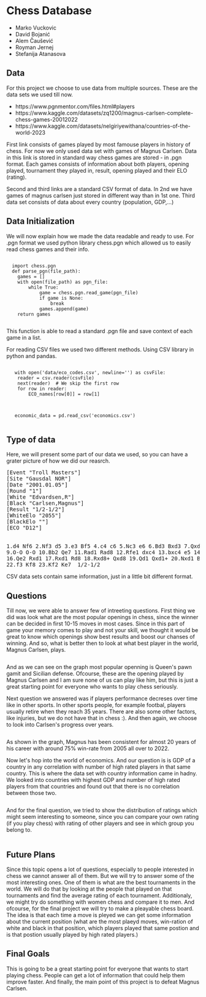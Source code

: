 <h1>Chess Database</h1>
<ul>
  <li>Marko Vuckovic</li>
  <li>David Bojanić</li>
  <li>Alem Čaušević</li>
  <li>Royman Jernej</li>
  <li>Stefanija Atanasova</li>
</ul>

<h2>Data</h2>
<p>For this project we choose to use data from multiple sources. These are the data sets we used till now.</p>
<ul>
  <li>https://www.pgnmentor.com/files.html#players</li>
  <li>https://www.kaggle.com/datasets/zq1200/magnus-carlsen-complete-chess-games-20012022</li>
  <li>https://www.kaggle.com/datasets/nelgiriyewithana/countries-of-the-world-2023</li>
</ul> 
<p>First link consists of games played by most famouse players in history of chess. For now we only used data set with games of Magnus Carlsen.
Data in this link is stored in standard way chess games are stored - in .pgn format. Each games consists of information about both players, opening played,
tournament they played in, result, opening played and their ELO (rating).</p>
<p>Second and third links are a standard CSV format of data. In 2nd we have games of magnus carlsen just stored in different way than in 1st one.
Third data set consists of data about every country (population, GDP,...)</p>
<h2>Data Initialization</h2>
<p>We will now explain how we made the data readable and ready to use. For .pgn format we used python library
chess.pgn which allowed us to easily read chess games and their info. </p>
 <pre><code>
  import chess.pgn
  def parse_pgn(file_path):
    games = []
    with open(file_path) as pgn_file:
        while True:
            game = chess.pgn.read_game(pgn_file)
            if game is None:
                break
            games.append(game)
    return games
 </code></pre>
 <p>This function is able to read a standard .pgn file and save context of each game in a list.</p>
 <p>For reading CSV files we used two different methods. Using CSV library in python and pandas.</p>
 <pre><code>
   with open('data/eco_codes.csv', newline='') as csvFile:
    reader = csv.reader(csvFile)
    next(reader)  # We skip the first row
    for row in reader:
        ECO_names[row[0]] = row[1]
 </code></pre>
 <pre><code>
   economic_data = pd.read_csv('economics.csv')
 </code></pre>
 <h2>Type of data</h2>
 <p>Here, we will present some part of our data we used, so you can have a grater picture of how we did our reasrch.</p>
 <pre>[Event "Troll Masters"]
[Site "Gausdal NOR"]
[Date "2001.01.05"]
[Round "1"]
[White "Edvardsen,R"]
[Black "Carlsen,Magnus"]
[Result "1/2-1/2"]
[WhiteElo "2055"]
[BlackElo ""]
[ECO "D12"]
<br>
1.d4 Nf6 2.Nf3 d5 3.e3 Bf5 4.c4 c6 5.Nc3 e6 6.Bd3 Bxd3 7.Qxd3 Nbd7 8.b3 Bd6
9.O-O O-O 10.Bb2 Qe7 11.Rad1 Rad8 12.Rfe1 dxc4 13.bxc4 e5 14.dxe5 Nxe5 15.Nxe5 Bxe5
16.Qe2 Rxd1 17.Rxd1 Rd8 18.Rxd8+ Qxd8 19.Qd1 Qxd1+ 20.Nxd1 Bxb2 21.Nxb2 b5
22.f3 Kf8 23.Kf2 Ke7  1/2-1/2
</pre>
<p>CSV data sets contain same information, just in a little bit different format.</p>
<h2>Questions</h2>
<p>Till now, we were able to answer few of intreeting questions. First thing we did was look what are the most popular openings in chess, 
since the winner can be decided in first 10-15 moves in most cases. Since in this part of game your memory comes to play and 
not your skill, we thought it would be great to know which openings show best results and boost our chanses of winning.
And so, what is better then to look at what best player in the world, Magnus Carlsen, plays.</p>
<p><img src="https://github.com/PastMatter/PR24MVDBACSAJR/assets/73186445/89282555-c41d-4953-b08e-8bcfa4052995" alt=""></p>
<p>And as we can see on the graph most popular openning is Queen's pawn gamit and Sicilian defense. Ofcourse, these are the opening played 
by Magnus Carlsen and I am sure none of us can play like him, but this is just a great starting point for everyone who wants to play
chess seriously.</p>
<p>Next question we answered was if players performance decreses over time like in other sports. In other sports people, for example footbal,
players usually retire when they reach 35 years. There are also some other factors, like injuries, but we do not have that in chess :).
And then again, we choose to look into Carlsen's progress over years.</p>
<p><img src="https://github.com/PastMatter/PR24MVDBACSAJR/assets/73186445/5e3ed408-5dc4-4c04-8982-d3fb6ca04f27" alt=""></p>
<p>As shown in the graph, Magnus has been consistent for almost 20 years of his career with around 75% win-rate from 2005 all over to 2022.</p>
<p>Now let's hop into the world of economics. And our question is is GDP of a country in any correlation with number of high rated players in that same country.
This is where the data set with country information came in hadny. We looked into countries with highest GDP and number of high rated players from that countries and found out
that there is no correlation between those two.</p>
<p><img src="https://github.com/PastMatter/PR24MVDBACSAJR/assets/73186445/a3a15a0d-bb92-4119-b762-eb2cb4b665f3" alt=""></p>
<p>And for the final question, we tried to show the distribution of ratings which might seem interesting to someone, since you can compare your own rating (if you play chess)
with rating of other players and see in which group you belong to.</p>
<p><img src="https://github.com/PastMatter/PR24MVDBACSAJR/assets/73186445/2a89eb67-6e1c-4e5f-9b6b-99cbe8d8fd36" alt=""></p>
<h2>Future Plans</h2>
<p>Since this topic opens a lot of questions, especially to people interested in chess we cannot answer all of them. But we will try to answer some of the most interesting ones.
One of them is what are the best tournaments in the world. We will do that by looking at the people that played on that tournaments and find the average rating of each tournament.
Additionaly, we might try do something with women chess and compare it to men. And ofcourse, for the final project we will try to make a pleayable chess board. The idea is that each time 
a move is pleyed we can get some information about the current position (what are the most plaeyd moves, win-ration of white and black in that position, which players played that same postion
and is that postion usually played by high rated players.)</p>
<h2>Final Goals</h2>
<p>This is going to be a great starting point for everyone that wants to start playing chess. People can get a lot of information that could help them improve faster.
And finally, the main point of this project is to defeat Magnus Carlsen.</p>
 
  
